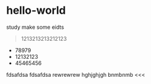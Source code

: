 # hello-world
study
make some eidts
> 1213213213212123
- 78979
- 12132123
- 45465456
>>>
fdsafdsa
fdsafdsa
rewrewrew
hghjghjgh
bnmbnmb
<<<
